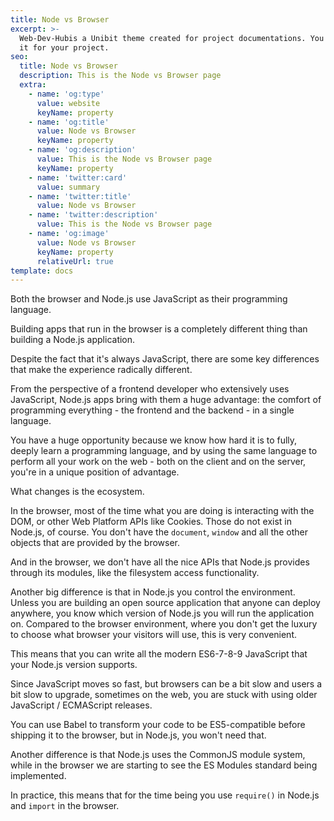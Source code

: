 ```yaml
---
title: Node vs Browser
excerpt: >-
  Web-Dev-Hubis a Unibit theme created for project documentations. You can use
  it for your project.
seo:
  title: Node vs Browser
  description: This is the Node vs Browser page
  extra:
    - name: 'og:type'
      value: website
      keyName: property
    - name: 'og:title'
      value: Node vs Browser
      keyName: property
    - name: 'og:description'
      value: This is the Node vs Browser page
      keyName: property
    - name: 'twitter:card'
      value: summary
    - name: 'twitter:title'
      value: Node vs Browser
    - name: 'twitter:description'
      value: This is the Node vs Browser page
    - name: 'og:image'
      value: Node vs Browser
      keyName: property
      relativeUrl: true
template: docs
---
```


Both the browser and Node.js use JavaScript as their programming language.

Building apps that run in the browser is a completely different thing than building a Node.js application.

Despite the fact that it's always JavaScript, there are some key differences that make the experience radically different.

From the perspective of a frontend developer who extensively uses JavaScript, Node.js apps bring with them a huge advantage: the comfort of programming everything - the frontend and the backend - in a single language.

You have a huge opportunity because we know how hard it is to fully, deeply learn a programming language, and by using the same language to perform all your work on the web - both on the client and on the server, you're in a unique position of advantage.

What changes is the ecosystem.

In the browser, most of the time what you are doing is interacting with the DOM, or other Web Platform APIs like Cookies. Those do not exist in Node.js, of course. You don't have the `document`, `window` and all the other objects that are provided by the browser.

And in the browser, we don't have all the nice APIs that Node.js provides through its modules, like the filesystem access functionality.

Another big difference is that in Node.js you control the environment. Unless you are building an open source application that anyone can deploy anywhere, you know which version of Node.js you will run the application on. Compared to the browser environment, where you don't get the luxury to choose what browser your visitors will use, this is very convenient.

This means that you can write all the modern ES6-7-8-9 JavaScript that your Node.js version supports.

Since JavaScript moves so fast, but browsers can be a bit slow and users a bit slow to upgrade, sometimes on the web, you are stuck with using older JavaScript / ECMAScript releases.

You can use Babel to transform your code to be ES5-compatible before shipping it to the browser, but in Node.js, you won't need that.

Another difference is that Node.js uses the CommonJS module system, while in the browser we are starting to see the ES Modules standard being implemented.

In practice, this means that for the time being you use `require()` in Node.js and `import` in the browser.
